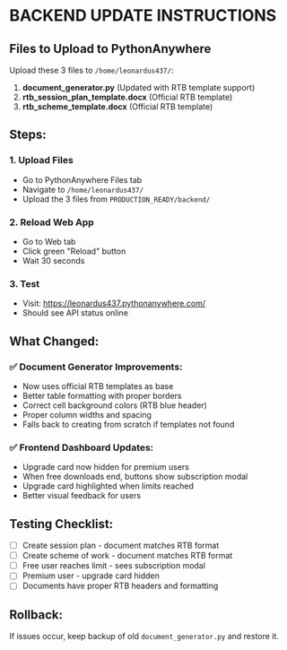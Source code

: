 # BACKEND UPDATE INSTRUCTIONS

## Files to Upload to PythonAnywhere

Upload these 3 files to `/home/leonardus437/`:

1. **document_generator.py** (Updated with RTB template support)
2. **rtb_session_plan_template.docx** (Official RTB template)
3. **rtb_scheme_template.docx** (Official RTB template)

## Steps:

### 1. Upload Files
- Go to PythonAnywhere Files tab
- Navigate to `/home/leonardus437/`
- Upload the 3 files from `PRODUCTION_READY/backend/`

### 2. Reload Web App
- Go to Web tab
- Click green "Reload" button
- Wait 30 seconds

### 3. Test
- Visit: https://leonardus437.pythonanywhere.com/
- Should see API status online

## What Changed:

### ✅ Document Generator Improvements:
- Now uses official RTB templates as base
- Better table formatting with proper borders
- Correct cell background colors (RTB blue header)
- Proper column widths and spacing
- Falls back to creating from scratch if templates not found

### ✅ Frontend Dashboard Updates:
- Upgrade card now hidden for premium users
- When free downloads end, buttons show subscription modal
- Upgrade card highlighted when limits reached
- Better visual feedback for users

## Testing Checklist:

- [ ] Create session plan - document matches RTB format
- [ ] Create scheme of work - document matches RTB format
- [ ] Free user reaches limit - sees subscription modal
- [ ] Premium user - upgrade card hidden
- [ ] Documents have proper RTB headers and formatting

## Rollback:

If issues occur, keep backup of old `document_generator.py` and restore it.
